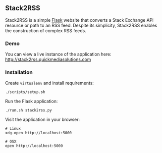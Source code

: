 ## Stack2RSS

Stack2RSS is a simple [Flask](http://flask.pocoo.org/) website that converts a
Stack Exchange API resource or path to an RSS feed. Despite its simplicity,
Stack2RSS enables the construction of complex RSS feeds.

### Demo

You can view a live instance of the application here:  
http://stack2rss.quickmediasolutions.com

### Installation

Create `virtualenv` and install requirements:

    ./scripts/setup.sh

Run the Flask application:

    ./run.sh stack2rss.py

Visit the application in your browser:

    # Linux
    xdg-open http://localhost:5000

    # OSX
    open http://localhost:5000
